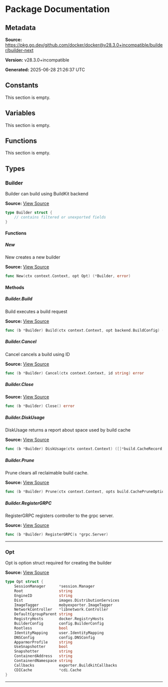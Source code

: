 # Package Documentation

## Metadata

**Source:** https://pkg.go.dev/github.com/docker/docker@v28.3.0+incompatible/builder/builder-next

**Version:** v28.3.0+incompatible

**Generated:** 2025-06-28 21:26:37 UTC

## Constants

This section is empty.

## Variables

This section is empty.

## Functions

This section is empty.

## Types

### Builder

Builder can build using BuildKit backend

**Source:** [View Source](https://github.com/docker/docker/blob/v28.3.0/builder/builder-next/builder.go#L105)  

```go
type Builder struct {
	// contains filtered or unexported fields
}
```

#### Functions

##### New

New creates a new builder

**Source:** [View Source](https://github.com/docker/docker/blob/v28.3.0/builder/builder-next/builder.go#L116)  

```go
func New(ctx context.Context, opt Opt) (*Builder, error)
```

#### Methods

##### Builder.Build

Build executes a build request

**Source:** [View Source](https://github.com/docker/docker/blob/v28.3.0/builder/builder-next/builder.go#L245)  

```go
func (b *Builder) Build(ctx context.Context, opt backend.BuildConfig) (*builder.Result, error)
```

##### Builder.Cancel

Cancel cancels a build using ID

**Source:** [View Source](https://github.com/docker/docker/blob/v28.3.0/builder/builder-next/builder.go#L143)  

```go
func (b *Builder) Cancel(ctx context.Context, id string) error
```

##### Builder.Close

**Source:** [View Source](https://github.com/docker/docker/blob/v28.3.0/builder/builder-next/builder.go#L133)  

```go
func (b *Builder) Close() error
```

##### Builder.DiskUsage

DiskUsage returns a report about space used by build cache

**Source:** [View Source](https://github.com/docker/docker/blob/v28.3.0/builder/builder-next/builder.go#L153)  

```go
func (b *Builder) DiskUsage(ctx context.Context) ([]*build.CacheRecord, error)
```

##### Builder.Prune

Prune clears all reclaimable build cache.

**Source:** [View Source](https://github.com/docker/docker/blob/v28.3.0/builder/builder-next/builder.go#L190)  

```go
func (b *Builder) Prune(ctx context.Context, opts build.CachePruneOptions) (int64, []string, error)
```

##### Builder.RegisterGRPC

RegisterGRPC registers controller to the grpc server.

**Source:** [View Source](https://github.com/docker/docker/blob/v28.3.0/builder/builder-next/builder.go#L138)  

```go
func (b *Builder) RegisterGRPC(s *grpc.Server)
```

---

### Opt

Opt is option struct required for creating the builder

**Source:** [View Source](https://github.com/docker/docker/blob/v28.3.0/builder/builder-next/builder.go#L82)  

```go
type Opt struct {
	SessionManager      *session.Manager
	Root                string
	EngineID            string
	Dist                images.DistributionServices
	ImageTagger         mobyexporter.ImageTagger
	NetworkController   *libnetwork.Controller
	DefaultCgroupParent string
	RegistryHosts       docker.RegistryHosts
	BuilderConfig       config.BuilderConfig
	Rootless            bool
	IdentityMapping     user.IdentityMapping
	DNSConfig           config.DNSConfig
	ApparmorProfile     string
	UseSnapshotter      bool
	Snapshotter         string
	ContainerdAddress   string
	ContainerdNamespace string
	Callbacks           exporter.BuildkitCallbacks
	CDICache            *cdi.Cache
}
```

---

